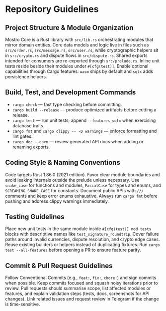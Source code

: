 # Repository Guidelines

## Project Structure & Module Organization
Mostro Core is a Rust library with `src/lib.rs` orchestrating modules that mirror domain entities. Core data models and logic live in files such as `src/order.rs`, `src/message.rs`, `src/user.rs`, while cryptographic helpers sit in `src/crypto.rs` and dispute flows in `src/dispute.rs`. Shared exports intended for consumers are re-exported through `src/prelude.rs`. Inline unit tests reside beside their modules under `#[cfg(test)]`. Enable optional capabilities through Cargo features: `wasm` ships by default and `sqlx` adds persistence helpers.

## Build, Test, and Development Commands
- `cargo check` — fast type checking before committing.
- `cargo build --release` — produce optimized artifacts before cutting a release.
- `cargo test` — run unit tests; append `--features sqlx` when exercising database traits.
- `cargo fmt` and `cargo clippy -- -D warnings` — enforce formatting and lint gates.
- `cargo doc --open` — review generated API docs when adding or renaming exports.

## Coding Style & Naming Conventions
Code targets Rust 1.86.0 (2021 edition). Favor clear module boundaries and avoid leaking internals outside the prelude unless necessary. Use `snake_case` for functions and modules, `PascalCase` for types and enums, and `SCREAMING_SNAKE_CASE` for constants. Document public APIs with `///` comments and keep error enums exhaustive. Always run `cargo fmt` before pushing and address clippy warnings immediately.

## Testing Guidelines
Place new unit tests in the same module inside `#[cfg(test)] mod tests` blocks with descriptive names like `test_signature_roundtrip`. Cover failure paths around invalid currencies, dispute resolution, and crypto edge cases. Reuse existing builders or helpers instead of duplicating fixtures. Run `cargo test --all-features` before opening a PR to ensure feature parity.

## Commit & Pull Request Guidelines
Follow Conventional Commits (e.g., `feat:`, `fix:`, `chore:`) and sign commits when possible. Keep commits focused and squash noisy iterations prior to review. Pull requests should summarise scope, list affected modules or features, and explain validation steps (tests, docs, screenshots for API changes). Link related issues and request review in Telegram if the change is time-sensitive.
